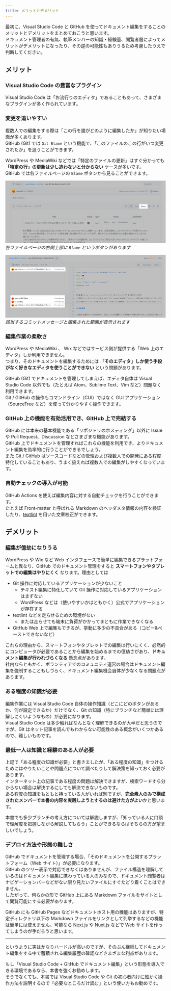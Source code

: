 ```yaml
---
title: メリットとデメリット
---
```


最初に、Visual Studio Code と GitHub を使ってドキュメント編集をすることのメリットとデメリットをまとめておこうと思います。  
ドキュメント管理者の有無、執筆メンバーの知識・経験量、閲覧者層によってメリットがデメリットになったり、その逆の可能性もありうるため考慮したうえで判断してください。

## メリット

### Visual Studio Code の豊富なプラグイン

Visual Studio Code は「お流行りのエディタ」であることもあって、さまざまなプラグインが多く作られています。

### 変更を追いやすい

複数人での編集をする際は「この行を誰がどのように編集したか」が知りたい場面が多くあります。  
GitHub (Git) では `Git Blame` という機能で、「このファイルのこの行がいつ変更されたか」を追うことができます。

WordPress や MediaWiki などでは「特定のファイルの更新」はすぐ分かっても **「特定の行」の更新は少し追わないと分からない** ケースが多いです。  
GitHub では各ファイルページの `Blame` ボタンから見ることができます。

![](/images/books/docs-edit-using-vscode-github/2/blame-button.png)
_各ファイルページの右側上部に `Blame` というボタンがあります_

![](/images/books/docs-edit-using-vscode-github/2/blame-page.png)
_該当するコミットメッセージと編集された範囲が表示されます_

### 編集作業の柔軟さ

WordPress や MediaWiki 、 Wix などではサービス側が提供する「Web 上のエディタ」しか利用できません。  
つまり、そのドキュメントを編集するためには **「そのエディタ」しか使う手段がなく好きなエディタを使うことができない** という問題があります。

GitHub (Git) でドキュメントを管理してしまえば、エディタ自体は Visual Studio Code 以外でも（たとえば Atom、Sublime Text、Vim など）問題なく利用できます。  
Git / GitHub の操作もコマンドライン（CUI）ではなく GUI アプリケーション（SourceTree など）を使って分かりやすく操作できます。

### GitHub 上の機能を有効活用でき、GitHub 上で完結する

GitHub には本来の基本機能である「リポジトリのホスティング」以外に Issue や Pull Request、Discussion などさまざまな機能があります。  
GitHub 上でドキュメントを管理すればこれらの機能を利用でき、よりドキュメント編集を効率的に行うことができるでしょう。  
また Git / GitHub はソースコードなどの管理および複数人での開発にある程度特化していることもあり、うまく扱えれば複数人での編集がしやすくなっています。

### 自動チェックの導入が可能

GitHub Actions を使えば編集内容に対する自動チェックを行うことができます。  
たとえば Front-matter と呼ばれる Markdown のヘッダメタ情報の内容を検証したり、[textlint](https://github.com/textlint/textlint) を用いた文章校正ができます。

## デメリット

### 編集が億劫になりうる

WordPress や Wix など Web インタフェースで簡単に編集できるプラットフォームと異なり、GitHub でのドキュメント管理をすると **スマートフォンやタブレットでの編集はやりにくく** なります。理由としては

- Git 操作に対応しているアプリケーションが少ないこと
  - テキスト編集に特化していて Git 操作に対応しているアプリケーションはまずない
  - WordPress などは（使いやすいかはともかく）公式でアプリケーションが存在する
- textlint などを走らせるための環境がない
  - または走らせても端末に負荷がかかってまともに作業できなくなる
- GitHub Web 上で編集もできるが、挙動に多少の不具合がある（コピー&ペーストできないなど）

これらの理由から、スマートフォンやタブレットでの編集は行いにくく、必然的にコンピュータが必要であることから編集を始めるまでの億劫さがあり、**ドキュメント編集が行われづらくなる** 懸念点があります。  
社内ならともかく、ボランティアでのコミュニティ運営の場合はドキュメント編集を強制することもしづらく、ドキュメント編集機会自体が少なくなる問題点があります。

### ある程度の知識が必要

編集作業には Visual Studio Code 自体の操作知識（どこにどのボタンがあるか、何が設定できるか）だけでなく、Git の知識（特にブランチなど簡単には理解しにくいようなもの）が必要になります。  
Visual Studio Code は多少触ればなんとなく理解できるのが大半だと思うのですが、Git はネット記事を読んでもわからない可能性のある概念がいくつかあるので、難しいものです。

### 最低一人は知識と経験のある人が必要

上記で「ある程度の知識が必要」と書きましたが、「ある程度の知識」をつけるためにはやりたいことや問題点について調べたりして解決策を知っておく必要があります。  
インターネット上の記事である程度の問題は解決できますが、検索ワードすら分からない場合は解決するにしても解決できないものです。  
ある程度の知識をもともと持っている人がいれば別ですが、**完全素人のみで構成されたメンバーで本書の内容を実践しようとするのは避けた方がよい**かと思います。

本書でも多少ブランチの考え方については解説しますが、「知っている人に口頭で理解度を把握しながら解説してもらう」ことができるならばそちらの方が望ましいでしょう。

### デプロイ方法や形態の難しさ

GitHub でドキュメントを管理する場合、「そのドキュメントを公開するプラットフォーム（Web サイト）」が必要になります。  
GitHub のツリー表示で対応できなくはありませんが、ファイル構造を理解しているのはドキュメント編集に携わっている人のみなので、ドキュメント閲覧者はナビゲーションバーなどがない限り見たいファイルにすぐたどり着くことはできません。  
したがって、何らかの形で GitHub 上にある Markdown ファイルをサイトとして閲覧可能にする必要があります。

GitHub にも GitHub Pages などドキュメントホスト用の機能はありますが、特定ディレクトリ以下の Markdown ファイルをリンクとして列挙するなどの機能は簡単には使えません。可能なら [Next.js](https://nextjs.org/) や [Nuxt.js](https://nuxtjs.org/) などで Web サイトを作ってしまうのが手だろうと思います。

---

というように実はかなりハードルが高いのですが、そのぶん継続してドキュメント編集をする中で蓄積される編集履歴の確認などさまざまな利点があります。

もし「Visual Studio Code + GitHub でドキュメント編集」という形態を導入できる環境であるなら、本書を強くお勧めします。  
そうでなくても、本書では Visual Studio Code や Git の初心者向けに細かく操作方法を説明するので「必要なところだけ読む」という使い方もお勧めです。

